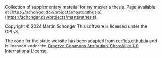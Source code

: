 Collection of supplementary material for my master's thesis. Page available at [https://schonger.dev/projects/mastersthesis](https://schonger.dev/projects/mastersthesis).

Copyright © 2024 Martin Schonger
This software is licensed under the GPLv3.


The code for the static website has been adapted from <a href="https://nerfies.github.io">nerfies.github.io</a> and is licensed under the <a rel="license" href="http://creativecommons.org/licenses/by-sa/4.0/">Creative Commons Attribution-ShareAlike 4.0 International License</a>.